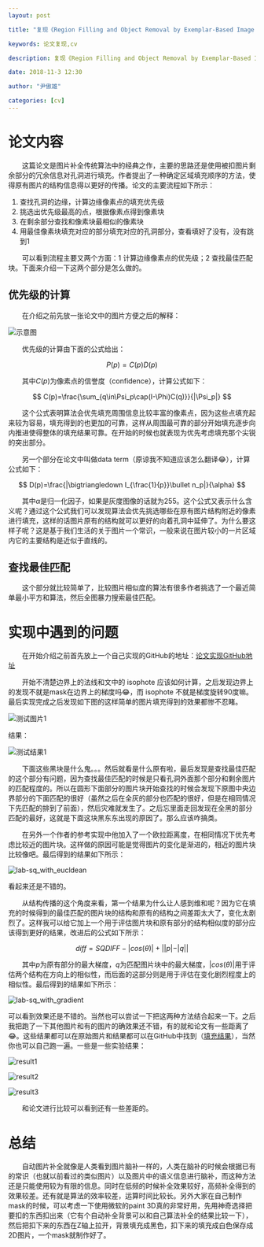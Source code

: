 ```yaml
---
layout: post

title: "复现《Region Filling and Object Removal by Exemplar-Based Image Inpainting》"

keywords: 论文复现,cv

description: 复现《Region Filling and Object Removal by Exemplar-Based Image Inpainting》

date: 2018-11-3 12:30

author: "尹傲雄"

categories: [cv]
---
```


# 论文内容

　　这篇论文是图片补全传统算法中的经典之作，主要的思路还是使用被扣图片剩余部分的冗余信息对孔洞进行填充。作者提出了一种确定区域填充顺序的方法，使得原有图片的结构信息得以更好的传播。论文的主要流程如下所示：

1. 查找孔洞的边缘，计算边缘像素点的填充优先级
2. 挑选出优先级最高的点，根据像素点得到像素块
3. 在剩余部分查找和像素块最相似的像素块
4. 用最佳像素块填充对应的部分填充对应的孔洞部分，查看填好了没有，没有跳到1

　　可以看到流程主要又两个方面：1 计算边缘像素点的优先级；2 查找最佳匹配块。下面来介绍一下这两个部分是怎么做的。

## 优先级的计算

　　在介绍之前先放一张论文中的图片方便之后的解释：

![示意图](https://cdn.yinaoxiong.cn/image/posts/2018-11-3/image1.JPG)

　　优先级的计算由下面的公式给出：

$$
P(p)=C(p)D(p)
$$

　　其中$C(p)$为像素点的信誉度（confidence），计算公式如下：

$$
C(p)=\frac{\sum_{q\in\Psi_p\cap(I-\Phi)C(q)}}{|\Psi_p|}
$$

　　这个公式表明算法会优先填充周围信息比较丰富的像素点，因为这些点填充起来较为容易，填充得到的也更加的可靠，这样从周围最可靠的部分开始填充逐步向内推进使得整体的填充结果可靠。在开始的时候也就表现为优先考虑填充那个尖锐的突出部分。

　　另一个部分在论文中叫做data term（原谅我不知道应该怎么翻译:joy:），计算公式如下：

$$
D(p)=\frac{|\bigtriangledown I_{\frac{1}{p}}\bullet n_p|}{\alpha}
$$

　　其中$\alpha$是归一化因子，如果是灰度图像的话就为255。这个公式又表示什么含义呢？通过这个公式我们可以发现算法会优先挑选哪些在原有图片结构附近的像素进行填充，这样的话图片原有的结构就可以更好的向着孔洞中延伸了。为什么要这样子呢？这是基于我们生活的关于图片一个常识，一般来说在图片较小的一片区域内它的主要结构是近似于直线的。

## 查找最佳匹配

　　这个部分就比较简单了，比较图片相似度的算法有很多作者挑选了一个最近简单最小平方和算法，然后全图暴力搜索最佳匹配。

# 实现中遇到的问题

　　在开始介绍之前首先放上一个自己实现的GitHub的地址：[论文实现GitHub地址](https://github.com/YinAoXiong/paper_reproduce/tree/master/inpaint-object-remover/Region%20Filling%20and%20Object%20Removal%20by%20Exemplar-Based%20Image%20Inpainting)

　　开始不清楚边界上的法线和文中的 isophote 应该如何计算，之后发现边界上的发现不就是mask在边界上的梯度吗:joy:，而 isophote 不就是梯度旋转90度嘛。最后实现完成之后发现如下图的这样简单的图片填充得到的效果都惨不忍睹。

![测试图片1](https://cdn.yinaoxiong.cn/image/posts/2018-11-3/image7.jpg)

结果：

![测试结果1](https://cdn.yinaoxiong.cn/image/posts/2018-11-3/image7-lab-sq.jpg)

　　下面这些黑块是什么鬼。。。然后就看是什么原有啦，最后发现是查找最佳匹配的这个部分有问题，因为查找最佳匹配的时候是只看孔洞外面那个部分和剩余图片的匹配程度的。所以在圆形下面部分的图片块开始查找的时候会发现下原图中央边界部分的下面匹配的很好（虽然之后在全灰的部分也匹配的很好，但是在相同情况下先匹配的排到了前面），然后灾难就发生了。之后忘里面走回发现在全黑的部分匹配的最好，这就是下面这块黑东东出现的原因了。那么应该咋搞类。

　　在另外一个作者的参考实现中他加入了一个欧拉距离度，在相同情况下优先考虑比较近的图片块。这样做的原因可能是觉得图片的变化是渐进的，相近的图片块比较像吧。最后得到的结果如下所示：

![lab-sq_with_eucldean](https://cdn.yinaoxiong.cn/image/posts/2018-11-3/image7-lab-sq_with_eucldean.jpg)

看起来还是不错的。

　　从结构传播的这个角度来看，第一个结果为什么让人感到维和呢？因为它在填充的时候得到的最佳匹配的图片块的结构和原有的结构之间差距太大了，变化太剧烈了。这样我可以给它加上一个用于评估图片块和原有部分的结构相似度的部分应该得到更好的结果，改进后的公式如下所示：

$$
diff=SQDIFF-|cos(\theta)|+||p|-|q||
$$

　　其中$p$为原有部分的最大梯度，$q$为匹配图片块中的最大梯度，$|cos(\theta)|$用于评估两个结构在方向上的相似性，而后面的这部分则是用于评估在变化剧烈程度上的相似性。最后得到的结果如下所示：

![lab-sq_with_gradient](https://cdn.yinaoxiong.cn/image/posts/2018-11-3/image7-lab-sq_with_gradient.jpg)

可以看到效果还是不错的。当然也可以尝试一下把这两种方法结合起来一下。之后我把跑了一下其他图片和有的图片的确效果还不错，有的就和论文有一些距离了:joy:。这些结果都可以在原始图片和结果都可以在GitHub中找到（[填充结果](https://github.com/YinAoXiong/paper_reproduce/tree/master/inpaint-object-remover/Region%20Filling%20and%20Object%20Removal%20by%20Exemplar-Based%20Image%20Inpainting/result)），当然你也可以自己跑一遍。一些是一些实验结果：

![result1](https://cdn.yinaoxiong.cn/image/posts/2018-11-3/result1.jpg)

![result2](https://cdn.yinaoxiong.cn/image/posts/2018-11-3/result2.jpg)

![result3](https://cdn.yinaoxiong.cn/image/posts/2018-11-3/result3.jpg)

　　和论文进行比较可以看到还有一些差距的。

# 总结

　　自动图片补全就像是人类看到图片脑补一样的，人类在脑补的时候会根据已有的常识（也就以前看过的类似图片）以及图片中的语义信息进行脑补，而这种方法还是只能使用较为有限的信息。同时在低频的时候补全效果较好，高频补全得到的效果较差。还有就是算法的效率较差，运算时间比较长。另外大家在自己制作mask的时候，可以考虑一下使用微软的paint 3D真的非常好用，先用神奇选择把要扣的东西扣出来（它有个自动补全背景可以和自己算法补全的结果比较一下），然后把扣下来的东西在Z轴上拉开，背景填充成黑色，扣下来的填充成白色保存成2D图片，一个mask就制作好了。